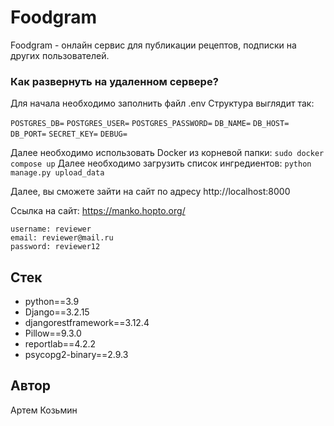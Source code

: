
# Foodgram

Foodgram - онлайн сервис для публикации рецептов, подписки на других пользователей.

### Как развернуть на удаленном сервере?

Для начала необходимо заполнить файл .env
Структура выглядит так:

``
POSTGRES_DB=
``
``
POSTGRES_USER=
``
``
POSTGRES_PASSWORD=
``
``
DB_NAME=
``
``
DB_HOST=
``
``
DB_PORT=
``
``
SECRET_KEY=
``
``
DEBUG=
``

Далее необходимо использовать Docker из корневой папки:
``
sudo docker compose up
``
Далее необходимо загрузить список ингредиентов:
``
python manage.py upload_data
``

Далее, вы сможете зайти на сайт по адресу http://localhost:8000

Ссылка на сайт: https://manko.hopto.org/
```
username: reviewer
email: reviewer@mail.ru
password: reviewer12
```

## Стек
- python==3.9
- Django==3.2.15
- djangorestframework==3.12.4
- Pillow==9.3.0
- reportlab==4.2.2
- psycopg2-binary==2.9.3
## Автор
Артем Козьмин